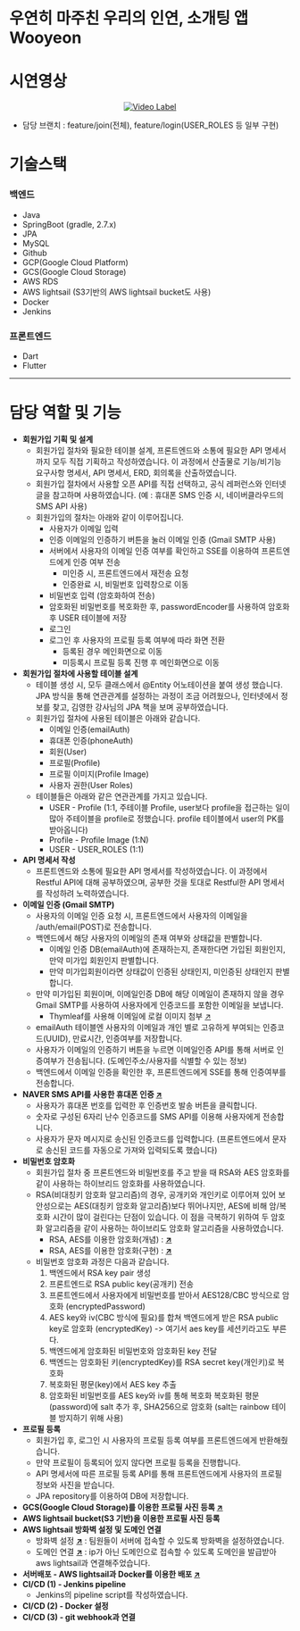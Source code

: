 <h1>우연히 마주친 우리의 인연, 소개팅 앱 Wooyeon</h1>

# 시연영상
<div align="center">
    
[![Video Label](http://img.youtube.com/vi/bg3zNYL9MQU/0.jpg)](https://youtu.be/bg3zNYL9MQU)
</div>

- 담당 브랜치 : feature/join(전체), feature/login(USER_ROLES 등 일부 구현)


# 기술스택
### 백엔드
- Java
- SpringBoot (gradle, 2.7.x)
- JPA
- MySQL
- Github
- GCP(Google Cloud Platform)
- GCS(Google Cloud Storage)
- AWS RDS
- AWS lightsail (S3기반의 AWS lightsail bucket도 사용)
- Docker
- Jenkins

### 프론트엔드
- Dart
- Flutter

---
# 담당 역할 및 기능

- **회원가입 기획 및 설계**
    - 회원가입 절차와 필요한 테이블 설계, 프론트엔드와 소통에 필요한 API 명세서까지 모두 직접 기획하고 작성하였습니다. 이 과정에서 산출물로 기능/비기능 요구사항 명세서, API 명세서, ERD, 회의록을 산출하였습니다.
    - 회원가입 절차에서 사용할 오픈 API를 직접 선택하고, 공식 레퍼런스와 인터넷 글을 참고하며 사용하였습니다. (예 : 휴대폰 SMS 인증 시, 네이버클라우드의 SMS API 사용)
    - 회원가입의 절차는 아래와 같이 이루어집니다.
        - 사용자가 이메일 입력
        - 인증 이메일의 인증하기 버튼을 눌러 이메일 인증 (Gmail SMTP 사용)
        - 서버에서 사용자의 이메일 인증 여부를 확인하고 SSE를 이용하여 프론트엔드에게 인증 여부 전송
            - 미인증 시, 프론트엔드에서 재전송 요청
            - 인증완료 시, 비밀번호 입력창으로 이동
        - 비밀번호 입력 (암호화하여 전송)
        - 암호화된 비밀번호를 복호화한 후, passwordEncoder를 사용하여 암호화 후 USER 테이블에 저장
        - 로그인
        - 로그인 후 사용자의 프로필 등록 여부에 따라 화면 전환
            - 등록된 경우 메인화면으로 이동
            - 미등록시 프로필 등록 진행 후 메인화면으로 이동
- **회원가입 절차에 사용할 테이블 설계**
    - 테이블 생성 시, 모두 클래스에서 @Entity 어노테이션을 붙여 생성 했습니다. JPA 방식을 통해 연관관계를 설정하는 과정이 조금 어려웠으나, 인터넷에서 정보를 찾고, 김영한 강사님의 JPA 책을 보며 공부하였습니다.
    - 회원가입 절차에 사용된 테이블은 아래와 같습니다.
        - 이메일 인증(emailAuth)
        - 휴대폰 인증(phoneAuth)
        - 회원(User)
        - 프로필(Profile)
        - 프로필 이미지(Profile Image)
        - 사용자 권한(User Roles)
    - 테이블들은 아래와 같은 연관관계를 가지고 있습니다.
        - USER - Profile (1:1, 주테이블 Profile, user보다 profile을 접근하는 일이 많아 주테이블을 profile로 정했습니다. profile 테이블에서 user의 PK를 받아옵니다)
        - Profile - Profile Image (1:N)
        - USER - USER_ROLES (1:1)
- **API 명세서 작성**
    - 프론트엔드와 소통에 필요한 API 명세서를 작성하였습니다. 이 과정에서 Restful API에 대해 공부하였으며, 공부한 것을 토대로 Restful한 API 명세서를 작성하려 노력하였습니다.
- **이메일 인증 (Gmail SMTP)**
    - 사용자의 이메일 인증 요청 시, 프론트엔드에서 사용자의 이메일을 /auth/email(POST)로 전송합니다.
    - 백엔드에서 해당 사용자의 이메일의 존재 여부와 상태값을 판별합니다.
        - 이메일 인증 DB(emailAuth)에 존재하는지, 존재한다면 가입된 회원인지, 만약 미가입 회원인지 판별합니다.
        - 만약 미가입회원이라면 상태값이 인증된 상태인지, 미인증된 상태인지 판별합니다.
    - 만약 미가입된 회원이며, 이메일인증 DB에 해당 이메일이 존재하지 않을 경우 Gmail SMTP를 사용하여 사용자에게 인증코드를 포함한 이메일을 보냅니다.
        - Thymleaf를 사용해 이메일에 로컬 이미지 첨부 [↗️](https://easyoungcode.tistory.com/entry/Spring-Spring%EC%97%90%EC%84%9C-SMTP%EB%A1%9C-html-templateimage-%ED%8F%AC%ED%95%A8-%ED%8F%AC%ED%95%A8%ED%95%9C-%EC%9D%B8%EC%A6%9D-%EB%A9%94%EC%9D%BC-%EB%B3%B4%EB%82%B4%EA%B8%B0JAVA)
    - emailAuth 테이블엔 사용자의 이메일과 개인 별로 고유하게 부여되는 인증코드(UUID), 만료시간, 인증여부를 저장합니다.
    - 사용자가 이메일의 인증하기 버튼을 누르면 이메일인증 API를 통해 서버로 인증여부가 전송됩니다. (도메인주소/사용자를 식별할 수 있는 정보)
    - 백엔드에서 이메일 인증을 확인한 후, 프론트엔드에게 SSE를 통해 인증여부를 전송합니다.
- **NAVER SMS API를 사용한 휴대폰 인증 [↗️](https://easyoungcode.tistory.com/entry/Spring-%EB%84%A4%EC%9D%B4%EB%B2%84-%ED%81%B4%EB%9D%BC%EC%9A%B0%EB%93%9C-SMS-API-%EC%82%AC%EC%9A%A9%ED%95%98%EA%B8%B0)**
    - 사용자가 휴대폰 번호를 입력한 후 인증번호 발송 버튼을 클릭합니다.
    - 숫자로 구성된 6자리 난수 인증코드를 SMS API를 이용해 사용자에게 전송합니다.
    - 사용자가 문자 메시지로 송신된 인증코드를 입력합니다. (프론트엔드에서 문자로 송신된 코드를 자동으로 가져와 입력되도록 했습니다)
- **비밀번호 암호화**
    - 회원가입 절차 중 프론트엔드와 비밀번호를 주고 받을 때 RSA와 AES 암호화를 같이 사용하는 하이브리드 암호화를 사용하였습니다.
    - RSA(비대칭키 암호화 알고리즘)의 경우, 공개키와 개인키로 이루어져 있어 보안성으로는 AES(대칭키 암호화 알고리즘)보다 뛰어나지만, AES에 비해 암/복호화 시간이 많이 걸린다는 단점이 있습니다. 이 점을 극복하기 위하여 두 암호화 알고리즘을 같이 사용하는 하이브리도 암호화 알고리즘을 사용하였습니다.
        - RSA, AES를 이용한 암호화(개념) : **[↗️](https://easyoungcode.tistory.com/entry/%ED%95%98%EC%9D%B4%EB%B8%8C%EB%A6%AC%EB%93%9C-%EC%95%94%ED%98%B8%ED%99%94-RSA-AES-1-%EA%B0%9C%EB%85%90-%EC%84%A4%EB%AA%85)**
        - RSA, AES를 이용한 암호화(구현) : **[↗️](https://easyoungcode.tistory.com/entry/%ED%95%98%EC%9D%B4%EB%B8%8C%EB%A6%AC%EB%93%9C-%EC%95%94%ED%98%B8%ED%99%94-RSA-AES-2-%EA%B5%AC%ED%98%84)**
    - 비밀번호 암호화 과정은 다음과 같습니다.
        1. 백엔드에서 RSA key pair 생성
        2. 프론트엔드로 RSA public key(공개키) 전송
        3. 프론트엔드에서 사용자에게 비밀번호를 받아서 AES128/CBC 방식으로 암호화 (encryptedPassword)
        4. AES key와 iv(CBC 방식에 필요)를 합쳐 백엔드에게 받은 RSA public key로 암호화 (encryptedKey) -> 여기서 aes key를 세션키라고도 부른다.
        5. 백엔드에게 암호화된 비밀번호와 암호화된 key 전달
        6. 백엔드는 암호화된 키(encryptedKey)를 RSA secret key(개인키)로 복호화
        7. 복호화된 평문(key)에서 AES key 추출
        8. 암호화된 비밀번호를 AES key와 iv를 통해 복호화
        복호화된 평문(password)에 salt 추가 후, SHA256으로 암호화 (salt는 rainbow 테이블 방지하기 위해 사용)
- **프로필 등록**
    - 회원가입 후, 로그인 시 사용자의 프로필 등록 여부를 프론트엔드에게 반환해줬습니다.
    - 만약 프로필이 등록되어 있지 않다면 프로필 등록을 진행합니다.
    - API 명세서에 따른 프로필 등록 API를 통해 프론트엔드에게 사용자의 프로필 정보와 사진을 받습니다.
    - JPA repository를 이용하여 DB에 저장합니다.
- **GCS(Google Cloud Storage)를 이용한 프로필 사진 등록 [↗️](https://easyoungcode.tistory.com/entry/API로-MultipartFile이미지-파일과-JSON-받아서-업로드-및-포스트맨으로-테스트-해보기-feat-Spring-flutter)**
- **AWS lightsail bucket(S3 기반)을 이용한 프로필 사진 등록**
- **AWS lightsail 방화벽 설정 및 도메인 연결**
    - 방화벽 설정 **[↗️](https://easyoungcode.tistory.com/entry/AWS-aws-lightsail-%EA%B3%A0%EC%A0%95-IP-%EC%83%9D%EC%84%B1-%ED%9B%84-%EB%B0%A9%ED%99%94%EB%B2%BD-%EC%84%A4%EC%A0%95%ED%95%98%EA%B8%B0)** : 팀원들이 서버에 접속할 수 있도록 방화벽을 설정하였습니다.
    - 도메인 연결 **[↗️](https://easyoungcode.tistory.com/entry/AWS-무료-도메인-생성-후-aws-lightsail에-연결해주기)** : ip가 아닌 도메인으로 접속할 수 있도록 도메인을 발급받아 aws lightsail과 연결해주었습니다.
- **서버배포 - AWS lightsail과 Docker를 이용한 배포 [↗️](https://easyoungcode.tistory.com/entry/SpringBootDockerAWS-lightsail로-애플리케이션-서버에-배포하기feat-m1?category=1227065)**
- **CI/CD (1) - Jenkins pipeline**
    - Jenkins의 pipeline script를 작성하였습니다.
- **CI/CD (2) - Docker 설정**
- **CI/CD (3) - git webhook과 연결**
